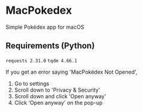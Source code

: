 # MacPokedex
Simple Pokédex app for macOS

## Requirements (Python)
`requests 2.31.0`
`tqdm 4.66.1`

If you get an error saying 'MacPokédex Not Opened',
1. Go to settings
2. Scroll down to 'Privacy & Security'
3. Scroll down and click 'Open anyway'
4. Click 'Open anyway' on the pop-up
